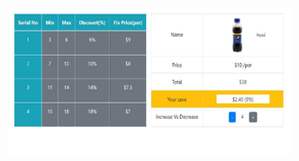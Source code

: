 <a href="https://www.aslambd.com/" target="_blank" title="Owner website">
   <img src="images/preview.jpg" width="auto" height="260">
</a>